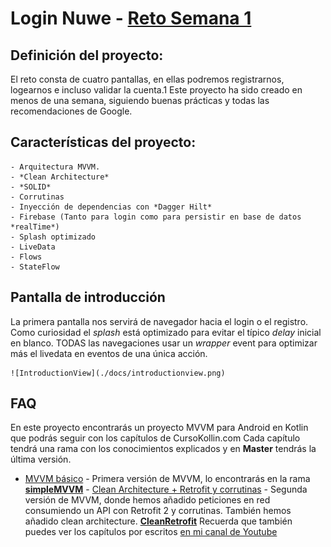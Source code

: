 # Login Nuwe - [Reto Semana 1](https://nuwe.io/challenge/reto-mobile-individual-semana-1)

## Definición del proyecto:

El reto consta de cuatro pantallas, en ellas podremos registrarnos, logearnos e incluso validar la cuenta.1
Este proyecto ha sido creado en menos de una semana, siguiendo buenas prácticas y todas las recomendaciones de Google.

## Características del proyecto:

    - Arquitectura MVVM.
    - *Clean Architecture*
    - *SOLID*
    - Corrutinas
    - Inyección de dependencias con *Dagger Hilt*
    - Firebase (Tanto para login como para persistir en base de datos *realTime*)
    - Splash optimizado
    - LiveData
    - Flows
    - StateFlow

## Pantalla de introducción
La primera pantalla nos servirá de navegador hacia el login o el registro. Como curiosidad el *splash* está optimizado para evitar el típico *delay* inicial en blanco.
TODAS las navegaciones usar un *wrapper* event para optimizar más el livedata en eventos de una única acción.

    ![IntroductionView](./docs/introductionview.png)


## FAQ

En este proyecto encontrarás un proyecto MVVM para Android en Kotlin que podrás seguir con los capítulos de CursoKollin.com Cada capítulo tendrá una rama con los conocimientos explicados y en **Master** tendrás la última versión.
- [MVVM básico](https://cursokotlin.com/mvvm-en-android-con-kotlin-livedata-y-view-binding-android-architecture-components) - Primera versión de MVVM, lo encontrarás en la rama [**simpleMVVM**](https://github.com/ArisGuimera/SimpleAndroidMVVM/tree/simpleMVVM) - [Clean Architecture + Retrofit y corrutinas](https://cursokotlin.com/mvvm-en-android-con-kotlin-implementando-retrofit-corrutinas-y-clean-architecture/) - Segunda versión de MVVM, donde hemos añadido peticiones en red consumiendo un API con Retrofit 2 y corrutinas. También hemos añadido clean architecture. [**CleanRetrofit**](https://github.com/ArisGuimera/SimpleAndroidMVVM/tree/CleanRetrofit) Recuerda que también puedes ver los capítulos por escritos [en mi canal de Youtube](https://youtube.com/c/aristidevs)